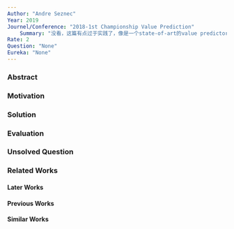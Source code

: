 ```yaml
---
Author: "Andre Seznec"
Year: 2019
Journel/Conference: "2018-1st Championship Value Prediction"
	Summary: "没看，这篇有点过于实践了，像是一个state-of-art的value predictor"
Rate: 2
Question: "None"
Eureka: "None"
---
```

### Abstract


### Motivation


### Solution


### Evaluation


### Unsolved Question


### Related Works
#### Later Works

#### Previous Works

#### Similar Works
